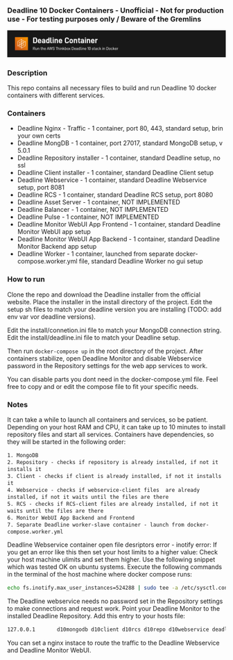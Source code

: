 ### Deadline 10 Docker Containers - Unofficial - Not for production use - For testing purposes only / Beware of the Gremlins
![deadline_container.png](deadline_container.png)

### Description
This repo contains all necessary files to build and run Deadline 10 docker containers with different services.

### Containers
- Deadline Nginx - Traffic - 1 container, port 80, 443, standard setup, brin your own certs
- Deadline MongDB - 1 container, port 27017, standard MongoDB setup, v 5.0.1
- Deadline Repository installer - 1 container, standard Deadline setup, no ssl
- Deadline Client installer - 1 container, standard Deadline Client setup
- Deadline Webservice - 1 container, standard Deadline Webservice setup, port 8081
- Deadline RCS - 1 container, standard Deadline RCS setup, port 8080
- Deadline Asset Server - 1 container, NOT IMPLEMENTED
- Deadline Balancer - 1 container,  NOT IMPLEMENTED
- Deadline Pulse - 1 container, NOT IMPLEMENTED
- Deadline Monitor WebUI App Frontend - 1 container, standard Deadline Monitor WebUI app setup
- Deadline Monitor WebUI App Backend - 1 container, standard Deadline Monitor Backend app setup
- Deadline Worker - 1 container, launched from separate docker-compose.worker.yml file, standard Deadline Worker no gui setup

### How to run
Clone the repo and download the Deadline installer from the official website. Place the installer in the install directory of the project. 
Edit the setup sh files to match your deadline version you are installing (TODO: add env var vor deadline versions). 

Edit the install/connetion.ini file to match your MongoDB connection string.
Edit the install/deadline.ini file to match your Deadline setup.

Then run `docker-compose up` in the root directory of the project.
After containers stabilize, open Deadline Monitor and disable Webservice password in the Repository settings for the web app services to work.

You can disable parts you dont need in the docker-compose.yml file. Feel free to copy and or edit the compose file to fit your specific needs.

### Notes
It can take a while to launch all containers and services, so be patient. Depending on your host RAM and CPU, it can take up to 10 minutes to install repository files and start all services.
Containers have dependencies, so they will be started in the following order:
```
1. MongoDB
2. Repository - checks if repository is already installed, if not it installs it
3. Client - checks if client is already installed, if not it installs it
4. Webservice - checks if webservice-client files  are already installed, if not it waits until the files are there
5. RCS - checks if RCS-client files are already installed, if not it waits until the files are there
6. Monitor WebUI App Backend and Frontend
7. Separate Deadline worker-slave container - launch from docker-compose.worker.yml
```
Deadline Webservice container open file desriptors error - inotify error: If you get an error like this then set your host limits to a higher value:
Check your host machine ulimits and set them higher. Use the following snippet which was tested OK on ubuntu systems.
Execute the following commands in the terminal of the host machine where docker compose runs:
```bash
echo fs.inotify.max_user_instances=524288 | sudo tee -a /etc/sysctl.conf && sudo sysctl -p
```

The Deadline webservice needs no password set in the Repository settings to make connections and request work.
Point your Deadline Monitor to the installed Deadline Repository.
Add this entry to your hosts file:
```bash
127.0.0.1       d10mongodb d10client d10rcs d10repo d10webservice deadline-web-app-backend deadline-web-app-frontend
```


You can set a nginx instace to route the traffic to the Deadline Webservice and Deadline Monitor WebUI.